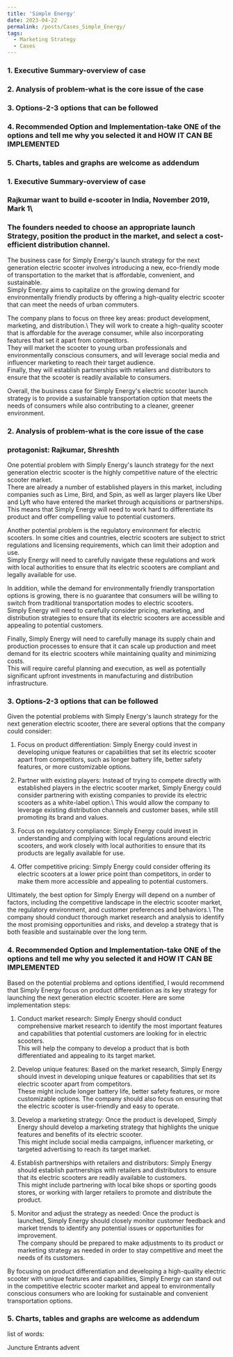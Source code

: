 ```yaml
---
title: 'Simple Energy'
date: 2023-04-22
permalink: /posts/Cases_Simple_Energy/
tags:
  - Marketing Strategy
  - Cases
---
```


### 1. Executive Summary-overview of case

### 2. Analysis of problem-what is the core issue of the case

### 3. Options-2-3 options that can be followed

### 4. Recommended Option and Implementation-take ONE of the options and tell me why you selected it and HOW IT CAN BE IMPLEMENTED 

### 5. Charts, tables and graphs are welcome as addendum


### 1. Executive Summary-overview of case
### Rajkumar want to build e-scooter in India, November 2019, Mark 1\
### The founders needed to choose an appropriate launch Strategy, position the product in the market, and select a cost-efficient distribution channel.

The business case for Simply Energy's launch strategy for the next generation electric scooter involves introducing a new, eco-friendly mode of transportation to the market that is affordable, convenient, and sustainable.\
Simply Energy aims to capitalize on the growing demand for environmentally friendly products by offering a high-quality electric scooter that can meet the needs of urban commuters.

The company plans to focus on three key areas: product development, marketing, and distribution.\ 
They will work to create a high-quality scooter that is affordable for the average consumer, while also incorporating features that set it apart from competitors.\
They will market the scooter to young urban professionals and environmentally conscious consumers, and will leverage social media and influencer marketing to reach their target audience.\
Finally, they will establish partnerships with retailers and distributors to ensure that the scooter is readily available to consumers.

Overall, the business case for Simply Energy's electric scooter launch strategy is to provide a sustainable transportation option that meets the needs of consumers while also contributing to a cleaner, greener environment.

### 2. Analysis of problem-what is the core issue of the case
### protagonist: Rajkumar, Shreshth

One potential problem with Simply Energy's launch strategy for the next generation electric scooter is the highly competitive nature of the electric scooter market.\
There are already a number of established players in this market, including companies such as Lime, Bird, and Spin, as well as larger players like Uber and Lyft who have entered the market through acquisitions or partnerships.\
This means that Simply Energy will need to work hard to differentiate its product and offer compelling value to potential customers.

Another potential problem is the regulatory environment for electric scooters. In some cities and countries, electric scooters are subject to strict regulations and licensing requirements, which can limit their adoption and use.\
Simply Energy will need to carefully navigate these regulations and work with local authorities to ensure that its electric scooters are compliant and legally available for use.

In addition, while the demand for environmentally friendly transportation options is growing, there is no guarantee that consumers will be willing to switch from traditional transportation modes to electric scooters.\
Simply Energy will need to carefully consider pricing, marketing, and distribution strategies to ensure that its electric scooters are accessible and appealing to potential customers.

Finally, Simply Energy will need to carefully manage its supply chain and production processes to ensure that it can scale up production and meet demand for its electric scooters while maintaining quality and minimizing costs.\
This will require careful planning and execution, as well as potentially significant upfront investments in manufacturing and distribution infrastructure.

### 3. Options-2-3 options that can be followed

Given the potential problems with Simply Energy's launch strategy for the next generation electric scooter, there are several options that the company could consider:

1. Focus on product differentiation: Simply Energy could invest in developing unique features or capabilities that set its electric scooter apart from competitors, such as longer battery life, better safety features, or more customizable options.

2. Partner with existing players: Instead of trying to compete directly with established players in the electric scooter market, Simply Energy could consider partnering with existing companies to provide its electric scooters as a white-label option.\ 
This would allow the company to leverage existing distribution channels and customer bases, while still promoting its brand and values.

3. Focus on regulatory compliance: Simply Energy could invest in understanding and complying with local regulations around electric scooters, and work closely with local authorities to ensure that its products are legally available for use.

4. Offer competitive pricing: Simply Energy could consider offering its electric scooters at a lower price point than competitors, in order to make them more accessible and appealing to potential customers.

Ultimately, the best option for Simply Energy will depend on a number of factors, including the competitive landscape in the electric scooter market, the regulatory environment, and customer preferences and behaviors.\ 
The company should conduct thorough market research and analysis to identify the most promising opportunities and risks, and develop a strategy that is both feasible and sustainable over the long term.


### 4. Recommended Option and Implementation-take ONE of the options and tell me why you selected it and HOW IT CAN BE IMPLEMENTED 
Based on the potential problems and options identified, I would recommend that Simply Energy focus on product differentiation as its key strategy for launching the next generation electric scooter. Here are some implementation steps:

1. Conduct market research: Simply Energy should conduct comprehensive market research to identify the most important features and capabilities that potential customers are looking for in electric scooters.\
This will help the company to develop a product that is both differentiated and appealing to its target market.

2. Develop unique features: Based on the market research, Simply Energy should invest in developing unique features or capabilities that set its electric scooter apart from competitors.\
These might include longer battery life, better safety features, or more customizable options. The company should also focus on ensuring that the electric scooter is user-friendly and easy to operate.

3. Develop a marketing strategy: Once the product is developed, Simply Energy should develop a marketing strategy that highlights the unique features and benefits of its electric scooter.\
This might include social media campaigns, influencer marketing, or targeted advertising to reach its target market.

4. Establish partnerships with retailers and distributors: Simply Energy should establish partnerships with retailers and distributors to ensure that its electric scooters are readily available to customers.\
This might include partnering with local bike shops or sporting goods stores, or working with larger retailers to promote and distribute the product.

5. Monitor and adjust the strategy as needed: Once the product is launched, Simply Energy should closely monitor customer feedback and market trends to identify any potential issues or opportunities for improvement.\
The company should be prepared to make adjustments to its product or marketing strategy as needed in order to stay competitive and meet the needs of its customers.

By focusing on product differentiation and developing a high-quality electric scooter with unique features and capabilities, Simply Energy can stand out in the competitive electric scooter market and appeal to environmentally conscious consumers who are looking for sustainable and convenient transportation options.


### 5. Charts, tables and graphs are welcome as addendum

list of words:

Juncture
Entrants
advent

